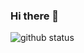 ### Hi there 👋


![github status](https://github-readme-stats.vercel.app/api?username=MartinForReal&show_icons=true)
